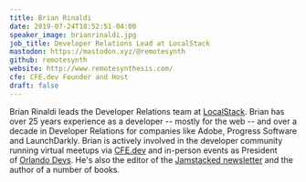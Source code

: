 ```yaml
---
title: Brian Rinaldi
date: 2019-07-24T18:52:51-04:00
speaker_image: brianrinaldi.jpg
job_title: Developer Relations Lead at LocalStack
mastodon: https://mastodon.xyz/@remotesynth
github: remotesynth
website: http://www.remotesynthesis.com/
cfe: CFE.dev Founder and Host
draft: false
---
```


Brian Rinaldi leads the Developer Relations team at [LocalStack](https://localstack.cloud). Brian has over 25 years experience as a developer -- mostly for the web -- and over a decade in Developer Relations for companies like Adobe, Progress Software and LaunchDarkly. Brian is actively involved in the developer community running virtual meetups via [CFE.dev](https://cfe.dev/) and in-person events as President of [Orlando Devs](https://orlandodevs.com/). He's also the editor of the [Jamstacked newsletter](https://jamstack.email/) and the author of a number of books.
